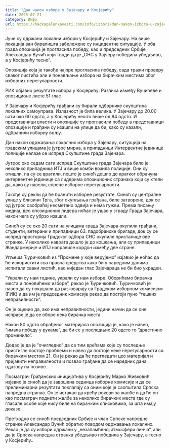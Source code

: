 ```yaml
---
title: "Дан након избора у Зајечару и Косјерићу"
date: 2025-07-21
category: Инфо
url: https://backapalankavesti.com/info/izbori/dan-nakon-izbora-u-zajecaru-i-kosjericu/
---
```


Јуче су одржани локални избори у Косјерићу и Зајечару. На више локација ван биралишта забележене су инцидентне ситуације. У оба града опозиција је прогласила победу, као и председник Србије Александар Вучић који тврди да је „СНС у Зајчеру победила убедљиво, а у Косјерићу тесно“.

Опозиција која је такође најпре прогласила победу, сада тражи проверу сваког листића али и понављање избора на бирачким местима због изборних нерегуларности.

РИК објавио резултате избора у Косјерићу: Разлика између Вучићеве и опозиционе листе 51 глас

У Зајечару и Косјерићу грађани су бирали одборнике скупштина локалних самоуправа. Излазност је била велика. У Зајечару до 20.00 сати око 60 одсто, а у Косјерићу нешто више од 84 одсто. И представници власти и опозиције су прогласили победу а представници опозиције и грађани су изашли на улице да би, како су казали, одбранили изборну вољу.

Дан након одржавања локалних избора у Зајечару, ситуација на градским улицама је јутрос мирна, а припадници Интервентне јединице полиције налазе се испред Скупштине града Зајечара.

Јутрос око седам сати испред Скупштине града Зајечара било је неколико припадника ИТЈ и више комби возила полиције. Они су отишли, па су се вратили, пошто је синоћ дошло до кратког обрачуна интервентне јединице са лидерима опозиционих странака који су хтели да, како су навели, спрече изборне нерегуларности.

Такође су рекли да ће бранити изборне резултате. Синоћ су централне улице у близини Трга, због окупљања грађана, биле затворене, док се од јутрос саобраћај несметано одвија и нема гужви. Према писању медија, део опозиционих лидера ноћас је ушао у зграду Града Зајечара, након чега су убрзо изашли.

Синоћ су се око 20 сати на улицама града Зајечара окупили грађани, студенти, ветерани и припадници 63. падобранске бригаде, док су се испред просторија Градског одбора СНС окупиле присталице ове странке. У неколико наврата дошло је до кошкања, али су припадници Жандармерије и ИТЈ направиле кордон између две стране.

Угљеша Ђуричковић из “Промене у које верујемо” изјавио је ноћас да ће искористити сва правна средства како би у наредним данима испитали сваки листић, као ниједан глас Зајечараца не би био украден.

“Украли су нам године, украли су нам изборе. Оборићемо бирачка места и поновићемо изборе”, рекао је Ђуричковић. Ђуричковић је навео да су покушали да разговарају са Градском изборном комисијом (ГИК) и да им је председник комисије рекао да постоји пуно “тешких неправилности”.

Он је оценио да, ако има неправилности, једини начин да се оне исправе је да се оборе нека бирачка места.

Након 80 одсто обрађеног материјала опозиција је, како је навео, “имала победу у рукама”, да би се у последњих 20 одсто то “драстично променило”.

Додао је да је “очигледно” да са тим врећама које су последње пристигле постоје проблеми и навео да постоје неке нерегуларности са бирачким местом 21. Он је рекао да ће прегледати цео материјал и пријавити неправилности и позвао грађане да се наредних дана одазову на позиве.

Посматрач Грађанских иницијатива у Косјерићу Марко Живковић изјавио је синоћ да је завршена седница изборне комисије и да се прелиминарни резултати поклапају са оним које је саопштила Српска напредна странка. Он је истакао да крећу рокови за жалбе и да ће он као посматрач поднети жалбе за неколико бирачких места где су гласале особе које нису биле на бирачким списковима, за шта имају доказе.

Претходно се синоћ председник Србије и члан Српске напредне странке Александар Вучић обратио поводом одржавања локалних. Рекао је да су избори одржани у „незапамћеној атмосфери линча“, али да је Српска напредна странка убедљиво победила у Зајечару, а тесно у Косјерићу..

